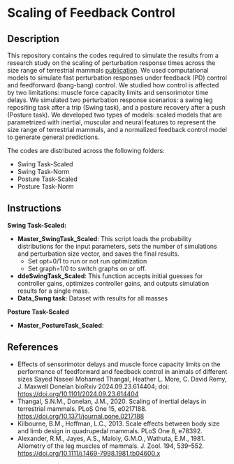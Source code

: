 # Scaling of Feedback Control

## Description
This repository contains the codes required to simulate the results from a research study on the scaling of perturbation response times across the size range of terrestrial mammals [publication](https://www.biorxiv.org/content/10.1101/2024.09.23.614404v1). We used computational models to simulate fast perturbation responses under feedback (PD) control and feedforward (bang-bang) control. We studied how control is affected by two limitations: muscle force capacity limits and sensorimotor time delays. We simulated two perturbation response scenarios: a swing leg repositing task after a trip (Swing task), and a posture recovery after a push (Posture task). We developed two types of models: scaled models that are parametrized with inertial, muscular and neural features to represent the size range of terrestrial mammals, and a normalized feedback control model to generate general predictions. 

<!---
![picture](FBandFFblock.jpg)
-->

The codes are distributed across the following folders:
- Swing Task-Scaled
- Swing Task-Norm
- Posture Task-Scaled
- Posture Task-Norm


## Instructions


**Swing Task-Scaled:** 
- **Master_SwingTask_Scaled**: This script loads the probability distributions for the input parameters, sets the number of simulations and perturbation size vector, and saves the final results. 
    - Set opt=0/1 to run or not run optimization
    - Set graph=1/0 to switch graphs on or off. 
- **ddeSwingTask_Scaled**: This function accepts initial guesses for controller gains, optimizes controller gains, and outputs simulation results for a single mass.
- **Data_Swng task**: Dataset with results for all masses

**Posture Task-Scaled**
- **Master_PostureTask_Scaled**: 

## References
- Effects of sensorimotor delays and muscle force capacity limits on the performance of feedforward and feedback control in animals of different sizes
Sayed Naseel Mohamed Thangal, Heather L. More, C. David Remy, J. Maxwell Donelan
bioRxiv 2024.09.23.614404; doi: https://doi.org/10.1101/2024.09.23.614404 
- Thangal, S.N.M., Donelan, J.M., 2020. Scaling of inertial delays in terrestrial mammals. PLoS One 15, e0217188. https://doi.org/10.1371/journal.pone.0217188
- Kilbourne, B.M., Hoffman, L.C., 2013. Scale effects between body size and limb design in quadrupedal mammals. PLoS One 8, e78392.
- Alexander, R.M., Jayes, A.S., Maloiy, G.M.O., Wathuta, E.M., 1981. Allometry of the leg muscles of mammals. J. Zool. 194, 539–552. https://doi.org/10.1111/j.1469-7998.1981.tb04600.x
